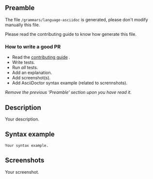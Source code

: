## Preamble

The file `/grammars/language-asciidoc` is generated, please don't modify manually this file.

Please read the contributing guide to know how generate this file.

### How to write a good PR

- Read the [contributing guide](https://github.com/asciidoctor/atom-language-asciidoc/blob/master/CONTRIBUTING.adoc) .
- Write tests.
- Run *all* tests.
- Add an explanation.
- Add screenshot(s).
- Add AsciiDoctor syntax example (related to scrennshots).

*Remove the previous 'Preamble' section upon you have read it.*

## Description

Your description.

## Syntax example

```adoc
Your syntax example.
```

## Screenshots

Your screenshot.
